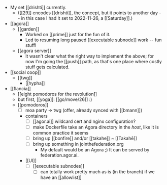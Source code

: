 - My set [[drishti]] currently.
  - ([[29]] encodes [[drishti]], the concept, but it points to another day -- in this case I had it set to 2022-11-26, a [[Saturday]].)
- [[agora]]
  - [[garden]]
    - Worked on [[prime]] just for the fun of it.
    - Led to resuming long paused [[executable subnode]] work -- fun stuff!
  - [[agora server]]
    - It wasn't clear what the right way to implement the above; for now I'm going the [[push]] path, as that's one place where costly stuff gets calculated.
- [[social coop]]
  - [[twg]]
    - [[hypha]]
- [[flancia]]
  - [[eight pomodoros for the revolution]]
  - but first, [[yoga]]: [[go/move/26]] :)
  - [[pomodoros]]
    - [ ] moa party -> twg (offer, already synced with [[bmann]])
    - containers
      - [ ] [[agor.ai]] wildcard cert and nginx configuration?
      - [ ] make Dockerfile take an Agora directory in the *host*, like it is common practice it seems
      - [ ] bring up [[bonfire]] and/or [[takahe]] ~ [[Takahē]]
      - [ ] bring up something in jointhefederation.org
        - My default would be an Agora ;) It can be served by federation.agor.ai.
    - [[UI]]
      - [ ] [[executable subnodes]]
        - [ ] can totally work pretty much as is (in the branch) if we have an [[allowlist]]
